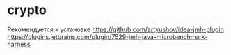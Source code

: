 # crypto
Рекомендуется к установке https://github.com/artyushov/idea-jmh-plugin
https://plugins.jetbrains.com/plugin/7529-jmh-java-microbenchmark-harness
